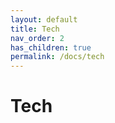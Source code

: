 ```yaml
---
layout: default
title: Tech
nav_order: 2
has_children: true
permalink: /docs/tech
---
```


# Tech

<!-- To make it as easy as possible to write documentation in plain Markdown, most UI components are styled using default Markdown elements with few additional CSS classes needed.
{: .fs-6 .fw-300 } -->